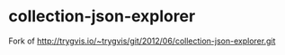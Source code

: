 collection-json-explorer
========================

Fork of http://trygvis.io/~trygvis/git/2012/06/collection-json-explorer.git
